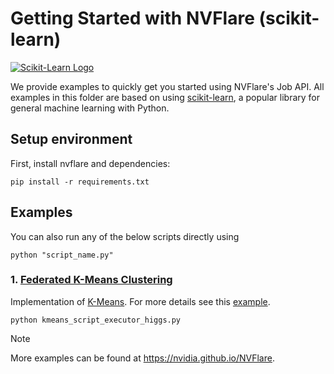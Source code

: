 # Getting Started with NVFlare (scikit-learn)
[![Scikit-Learn Logo](https://upload.wikimedia.org/wikipedia/commons/0/05/Scikit_learn_logo_small.svg)](https://scikit-learn.org/)

We provide examples to quickly get you started using NVFlare's Job API. 
All examples in this folder are based on using [scikit-learn](https://scikit-learn.org/), a popular library for general machine learning with Python.

## Setup environment
First, install nvflare and dependencies:
```commandline
pip install -r requirements.txt
```

## Examples
You can also run any of the below scripts directly using
```commandline
python "script_name.py"
```
### 1. [Federated K-Means Clustering](./kmeans_script_executor_higgs.py)
Implementation of [K-Means](https://arxiv.org/abs/1602.05629). For more details see this [example](../../advanced/sklearn-kmeans/README.md).
```commandline
python kmeans_script_executor_higgs.py
```

> [!NOTE]
> More examples can be found at https://nvidia.github.io/NVFlare.
